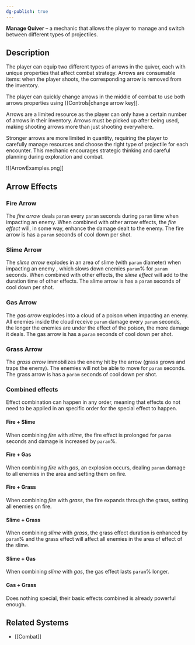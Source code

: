 ```yaml
---
dg-publish: true
---
```

**Manage Quiver** – a mechanic that allows the player to manage and switch between different types of projectiles.
## Description
The player can equip two different types of arrows in the quiver, each with unique properties that affect combat strategy. Arrows are consumable items: when the player shoots, the corresponding arrow is removed from the inventory. 

The player can quickly change arrows in the middle of combat to use both arrows properties using [[Controls|change arrow key]].

Arrows are a limited resource as the player can only have a certain number of arrows in their inventory. Arrows must be picked up after being used, making shooting arrows more than just shooting everywhere. 

Stronger arrows are more limited in quantity, requiring the player to carefully manage resources and choose the right type of projectile for each encounter. This mechanic encourages strategic thinking and careful planning during exploration and combat.

![[ArrowExamples.png]]
## Arrow Effects

### Fire Arrow
The *fire arrow* deals `param` every `param` seconds during  `param` time when impacting an enemy. When combined with other arrow effects, the *fire effect* will, in some way, enhance the damage dealt to the enemy.
The fire arrow is has a `param` seconds of cool down per shot.

### Slime Arrow
The *slime arrow* explodes in an area of slime (with `param` diameter) when impacting an enemy , which slows down enemies `param`% for `param` seconds. When combined with other effects, the *slime effect* will add to the duration time of other effects.
The slime arrow is has a `param` seconds of cool down per shot.

### Gas Arrow
The *gas arrow* explodes into a cloud of a poison when impacting an enemy. All enemies inside the cloud receive `param` damage every `param` seconds, the longer the enemies are under the effect of the poison, the more damage it deals.
The gas arrow is has a `param` seconds of cool down per shot.

### Grass Arrow
The *grass arrow* immobilizes the enemy hit by the arrow (grass grows and traps the enemy). The enemies will not be able to move for `param` seconds. 
The grass arrow is has a `param` seconds of cool down per shot.

### Combined effects
Effect combination can happen in any order, meaning that effects do not need to be applied in an specific order for the special effect to happen.

#### Fire + Slime
When combining *fire* with *slime*, the fire effect is prolonged for `param` seconds and damage is increased by `param`%.

#### Fire + Gas
When combining *fire* with *gas*, an explosion occurs, dealing `param` damage to all enemies in the area and setting them on fire.

#### Fire + Grass
When combining *fire* with *grass*, the fire expands through the grass, setting all enemies on fire.

#### Slime + Grass
When combining *slime* with *grass*, the grass effect duration is enhanced by `param`% and the grass effect will affect all enemies in the area of effect of the slime.

#### Slime + Gas
When combining *slime* with *gas*, the gas effect lasts `param`% longer. 

#### Gas + Grass
Does nothing special, their basic effects combined is already powerful enough. 

## Related Systems
- [[Combat]]
